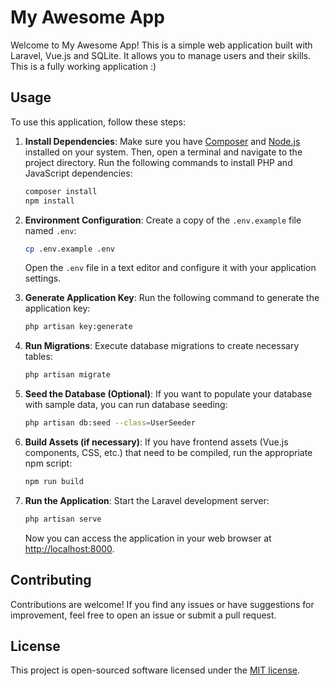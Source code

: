 # My Awesome App

Welcome to My Awesome App! This is a simple web application built with Laravel, Vue.js and SQLite. It allows you to manage users and their skills. This is a fully working application :)

## Usage

To use this application, follow these steps:

1. **Install Dependencies**: Make sure you have [Composer](https://getcomposer.org/) and [Node.js](https://nodejs.org/) installed on your system. Then, open a terminal and navigate to the project directory. Run the following commands to install PHP and JavaScript dependencies:

    ```bash
    composer install
    npm install
    ```

2. **Environment Configuration**: Create a copy of the `.env.example` file named `.env`:

    ```bash
    cp .env.example .env
    ```

   Open the `.env` file in a text editor and configure it with your application settings.

3. **Generate Application Key**: Run the following command to generate the application key:

    ```bash
    php artisan key:generate
    ```

4. **Run Migrations**: Execute database migrations to create necessary tables:

    ```bash
    php artisan migrate
    ```

5. **Seed the Database (Optional)**: If you want to populate your database with sample data, you can run database seeding:

    ```bash
    php artisan db:seed --class=UserSeeder
    ```

6. **Build Assets (if necessary)**: If you have frontend assets (Vue.js components, CSS, etc.) that need to be compiled, run the appropriate npm script:

    ```bash
    npm run build
    ```

7. **Run the Application**: Start the Laravel development server:

    ```bash
    php artisan serve
    ```

   Now you can access the application in your web browser at [http://localhost:8000](http://localhost:8000).

## Contributing

Contributions are welcome! If you find any issues or have suggestions for improvement, feel free to open an issue or submit a pull request.

## License

This project is open-sourced software licensed under the [MIT license](LICENSE).

